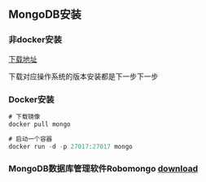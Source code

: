 ## MongoDB安装

### 非docker安装
[下载地址](https://www.mongodb.org/downloads)

下载对应操作系统的版本安装都是下一步下一步

### Docker安装

```java
# 下载镜像
docker pull mongo

# 启动一个容器
docker run -d -p 27017:27017 mongo 
```
### MongoDB数据库管理软件Robomongo [download](http://www.robomongo.org)

